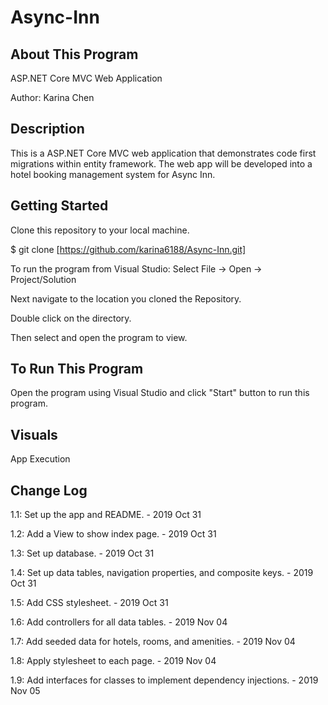 # Async-Inn

## About This Program
ASP.NET Core MVC Web Application

Author: Karina Chen

## Description
This is a ASP.NET Core MVC web application that demonstrates code first migrations within entity framework. The web app will be developed into a hotel booking management system for Async Inn.

## Getting Started
Clone this repository to your local machine.

$ git clone [https://github.com/karina6188/Async-Inn.git]

To run the program from Visual Studio:
Select File -> Open -> Project/Solution

Next navigate to the location you cloned the Repository.

Double click on the directory.

Then select and open the program to view.

## To Run This Program
Open the program using Visual Studio and click "Start" button to run this program.

## Visuals

App Execution


## Change Log

1.1: Set up the app and README. - 2019 Oct 31

1.2: Add a View to show index page. - 2019 Oct 31

1.3: Set up database. - 2019 Oct 31

1.4: Set up data tables, navigation properties, and composite keys. - 2019 Oct 31

1.5: Add CSS stylesheet. - 2019 Oct 31

1.6: Add controllers for all data tables. - 2019 Nov 04

1.7: Add seeded data for hotels, rooms, and amenities. - 2019 Nov 04

1.8: Apply stylesheet to each page. - 2019 Nov 04

1.9: Add interfaces for classes to implement dependency injections. - 2019 Nov 05